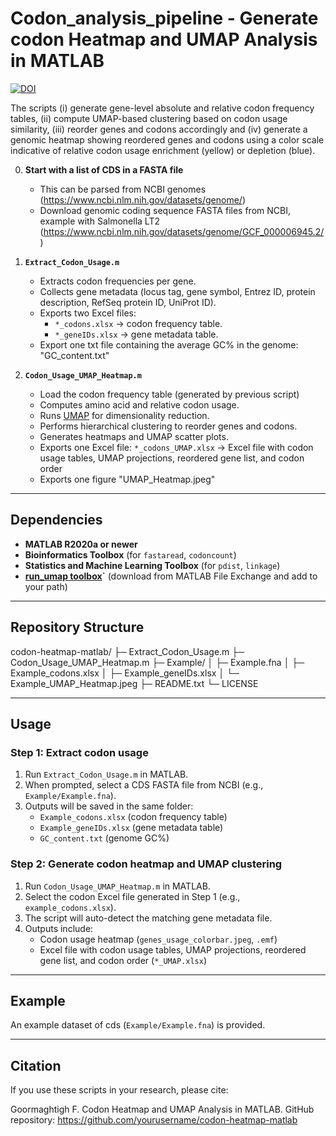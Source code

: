 # Codon_analysis_pipeline - Generate codon Heatmap and UMAP Analysis in MATLAB

[![DOI](https://zenodo.org/badge/1049170879.svg)](https://doi.org/10.5281/zenodo.17038496)

The scripts (i) generate gene-level absolute and relative codon frequency tables, (ii) compute UMAP-based clustering based on codon usage similarity, (iii) reorder genes and codons accordingly and (iv) generate a genomic heatmap showing reordered genes and codons using a color scale indicative of relative codon usage enrichment (yellow) or depletion (blue). 

0. **Start with a list of CDS in a FASTA file**  
   - This can be parsed from NCBI genomes (https://www.ncbi.nlm.nih.gov/datasets/genome/)
   - Download genomic coding sequence FASTA files from NCBI, example with Salmonella LT2 (https://www.ncbi.nlm.nih.gov/datasets/genome/GCF_000006945.2/)

1. **`Extract_Codon_Usage.m`**  
   - Extracts codon frequencies per gene.  
   - Collects gene metadata (locus tag, gene symbol, Entrez ID, protein description, RefSeq protein ID, UniProt ID).  
   - Exports two Excel files:  
     - `*_codons.xlsx` → codon frequency table.  
     - `*_geneIDs.xlsx` → gene metadata table.  
   - Export one txt file containing the average GC% in the genome: "GC_content.txt"

2. **`Codon_Usage_UMAP_Heatmap.m`**  
   - Load the codon frequency table (generated by previous script)  
   - Computes amino acid and relative codon usage.  
   - Runs [UMAP](https://www.mathworks.com/matlabcentral/fileexchange/71902-run_umap) for dimensionality reduction.  
   - Performs hierarchical clustering to reorder genes and codons.  
   - Generates heatmaps and UMAP scatter plots.  
   - Exports one Excel file: `*_codons_UMAP.xlsx` → Excel file with codon usage tables, UMAP projections, reordered gene list, and codon order
   - Exports one figure "UMAP_Heatmap.jpeg"

---

## Dependencies

- **MATLAB R2020a or newer**   
- **Bioinformatics Toolbox** (for `fastaread`, `codoncount`)  
- **Statistics and Machine Learning Toolbox** (for `pdist`, `linkage`)  
- **[run_umap toolbox](https://www.mathworks.com/matlabcentral/fileexchange/71902-run_umap)`** (download from MATLAB File Exchange and add to your path)

---

## Repository Structure

codon-heatmap-matlab/
├─ Extract_Codon_Usage.m
├─ Codon_Usage_UMAP_Heatmap.m
├─ Example/
│ ├─ Example.fna
│ ├─ Example_codons.xlsx
│ ├─ Example_geneIDs.xlsx
│ └─ Example_UMAP_Heatmap.jpeg
├─ README.txt
└─ LICENSE


---

## Usage

### Step 1: Extract codon usage
1. Run `Extract_Codon_Usage.m` in MATLAB.  
2. When prompted, select a CDS FASTA file from NCBI (e.g., `Example/Example.fna`).  
3. Outputs will be saved in the same folder:
   - `Example_codons.xlsx` (codon frequency table)  
   - `Example_geneIDs.xlsx` (gene metadata table)  
   - `GC_content.txt` (genome GC%)  

### Step 2: Generate codon heatmap and UMAP clustering
1. Run `Codon_Usage_UMAP_Heatmap.m` in MATLAB.  
2. Select the codon Excel file generated in Step 1 (e.g., `example_codons.xlsx`).  
3. The script will auto-detect the matching gene metadata file.  
4. Outputs include:  
   - Codon usage heatmap (`genes_usage_colorbar.jpeg`, `.emf`)  
   - Excel file with codon usage tables, UMAP projections, reordered gene list, and codon order (`*_UMAP.xlsx`)

---

## Example

An example dataset of cds (`Example/Example.fna`) is provided.  


---

## Citation

If you use these scripts in your research, please cite:

Goormaghtigh F. Codon Heatmap and UMAP Analysis in MATLAB. GitHub repository: https://github.com/yourusername/codon-heatmap-matlab
